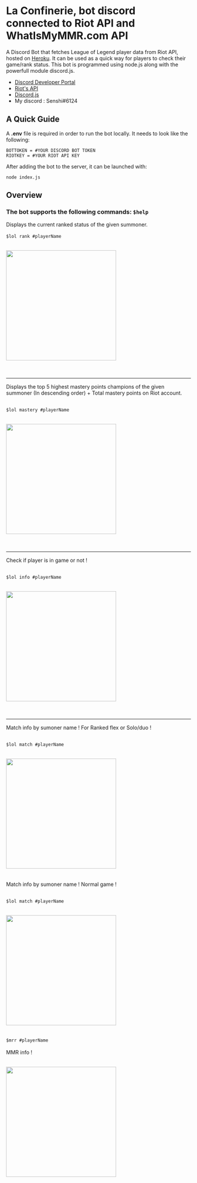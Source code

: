 # La Confinerie, bot discord connected to Riot API and WhatIsMyMMR.com API
 
A Discord Bot that fetches League of Legend player data from Riot API, hosted on [Heroku](https://dashboard.heroku.com/apps). It can be used as a quick way for players to check their game/rank status. This bot is programmed using node.js along with the powerfull module discord.js. <br/>
 - [Discord Developer Portal](https://discord.com/developers/docs/intro) <br/>
 - [Riot's API](https://developer.riotgames.com) <br/>
 - [Discord.js](https://discord.js.org/#/) <br/>
 - My discord : Senshi#6124

## A Quick Guide
A **.env** file is required in order to run the bot locally. It needs to look like the following:
```
BOTTOKEN = #YOUR DISCORD BOT TOKEN
RIOTKEY = #YOUR RIOT API KEY
```
After adding the bot to the server, it can be launched with:
```
node index.js
```

## Overview
### The bot supports the following commands: ```$help```<br/>

Displays the current ranked status of the given summoner. <br/><br/>
``` $lol rank #playerName ``` <br/><br/>

<img src="https://raw.githubusercontent.com/LorenzoDv/LaConf-Discord_bot/master/img/demo/lolrankinfo.PNG" width = "300"> <br/><br/><br/>

<hr>
Displays the top 5 highest mastery points champions of the given summoner (In descending order) + Total mastery points on Riot account. <br/><br/>

``` $lol mastery #playerName ``` <br/><br/>

<img src="https://raw.githubusercontent.com/LorenzoDv/LaConf-Discord_bot/master/img/demo/masteryinfo1.PNG" width = "300"> <br/><br/><br/>

<hr>
Check if player is in game or not !<br/><br/>

``` $lol info #playerName ``` <br/><br/>

<img src="https://raw.githubusercontent.com/LorenzoDv/LaConf-Discord_bot/master/img/demo/infoplayer.PNG" width = "300"> <br/><br/><br/>

<hr>
Match info by sumoner name ! For Ranked flex or Solo/duo !<br/><br/>

``` $lol match #playerName ``` <br/><br/>

<img src="https://raw.githubusercontent.com/LorenzoDv/LaConf-DiscordBot-for-leagues-of-legend/master/img/demo/embedlol.PNG" width = "300"> <br/><br/><br/>
Match info by sumoner name ! Normal game !<br/><br/>

``` $lol match #playerName ``` <br/><br/>

<img src="https://raw.githubusercontent.com/LorenzoDv/LaConf-DiscordBot-for-leagues-of-legend/master/img/demo/normal%20game.PNG" width = "300"> <br/><br/><br/>
``` $mrr #playerName ``` <br/><br/>
MMR info  !<br/><br/>

<img src="https://raw.githubusercontent.com/LorenzoDv/LaConf-DiscordBot-for-leagues-of-legend/master/img/demo/mrr.PNG" width = "300"> <br/><br/><br/>



